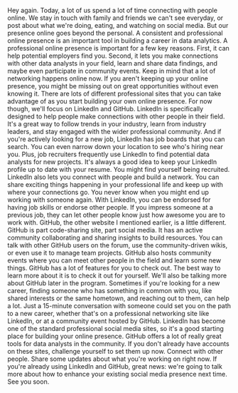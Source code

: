 
Hey again. Today, a lot of us spend a lot of time connecting with people online. We stay in touch with family and friends we can't see everyday, or post about what we're doing, eating, and watching on social media. But our presence online goes beyond the personal. A consistent and professional online presence is an important tool in building a career in data analytics. A professional online presence is important for a few key reasons. First, it can help potential employers find you. Second, it lets you make connections with other data analysts in your field, learn and share data findings, and maybe even participate in community events. Keep in mind that a lot of networking happens online now. If you aren't keeping up your online presence, you might be missing out on great opportunities without even knowing it. There are lots of different professional sites that you can take advantage of as you start building your own online presence. For now though, we'll focus on LinkedIn and GitHub. LinkedIn is specifically designed to help people make connections with other people in their field. It's a great way to follow trends in your industry, learn from industry leaders, and stay engaged with the wider professional community. And if you're actively looking for a new job, LinkedIn has job boards that you can search. You can even narrow down your location to see who's hiring near you. Plus, job recruiters frequently use LinkedIn to find potential data analysts for new projects. It's always a good idea to keep your LinkedIn profile up to date with your resume. You might find yourself being recruited. LinkedIn also lets you connect with people and build a network. You can share exciting things happening in your professional life and keep up with where your connections go. You never know when you might end up working with someone again. With LinkedIn, you can be endorsed for having job skills or endorse other people. If you impress someone at a previous job, they can let other people know just how awesome you are to work with. GitHub, the other website I mentioned earlier, is a little different. GitHub is part code-sharing site, part social media. It has an active community collaborating and sharing insights to build resources. You can talk with other GitHub users on the forum, use the community-driven wikis, or even use it to manage team projects. GitHub also hosts community events where you can meet other people in the field and learn some new things. GitHub has a lot of features for you to check out. The best way to learn more about it is to check it out for yourself. We'll also be talking more about GitHub later in the program. Sometimes if you're looking for a new career, finding someone who has something in common with you, like shared interests or the same hometown, and reaching out to them, can help a lot. Just a 15-minute conversation with someone could set you on the path to a new career, whether that's on a professional networking site like LinkedIn, or at a community event hosted by GitHub. LinkedIn has become one of the standard professional social media sites, so it's a good starting place for building your online presence. GitHub offers a lot of really great tools for data analysts in the community. If you don't already have accounts on these sites, challenge yourself to set them up now. Connect with other people. Share some updates about what you're working on right now. If you're already using LinkedIn and GitHub, great news: we're going to talk more about how to enhance your existing social media presence next time. See you soon.